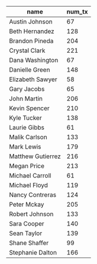 |name|num_tx|
|----|------|
|Austin Johnson|67|
|Beth Hernandez|128|
|Brandon Pineda|204|
|Crystal Clark|221|
|Dana Washington|67|
|Danielle Green|148|
|Elizabeth Sawyer|58|
|Gary Jacobs|65|
|John Martin|206|
|Kevin Spencer|210|
|Kyle Tucker|138|
|Laurie Gibbs|61|
|Malik Carlson|133|
|Mark Lewis|179|
|Matthew Gutierrez|216|
|Megan Price|213|
|Michael Carroll|61|
|Michael Floyd|119|
|Nancy Contreras|124|
|Peter Mckay|205|
|Robert Johnson|133|
|Sara Cooper|140|
|Sean Taylor|139|
|Shane Shaffer|99|
|Stephanie Dalton|166|
